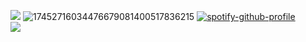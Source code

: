 ![](https://64.media.tumblr.com/f03816cc2df78972dcf7fc28b9945bc2/2713fd4154490ecb-8c/s1280x1920/57d12f2c1928ed81ba5b1b446b31690c5e87fe77.pnj)
![17452716034476679081400517836215](https://64.media.tumblr.com/2ca56d3ed81b262395a18786ec41232c/c8788e1080348e9e-f6/s1280x1920/8e4de342b3d51999368ddecc9d05f30c708aa044.gifv) 
             [![spotify-github-profile](https://spotify-github-profile.kittinanx.com/api/view?uid=31tadl6ypn7mnxlcqp7ku4qsxdru&cover_image=true&theme=novatorem&show_offline=false&background_color=121212&interchange=false&bar_color=53b14f&bar_color_cover=false)](https://spotify-github-profile.kittinanx.com/api/view?uid=31tadl6ypn7mnxlcqp7ku4qsxdru&redirect=true)  
![](https://64.media.tumblr.com/f03816cc2df78972dcf7fc28b9945bc2/2713fd4154490ecb-8c/s1280x1920/57d12f2c1928ed81ba5b1b446b31690c5e87fe77.pnj)
